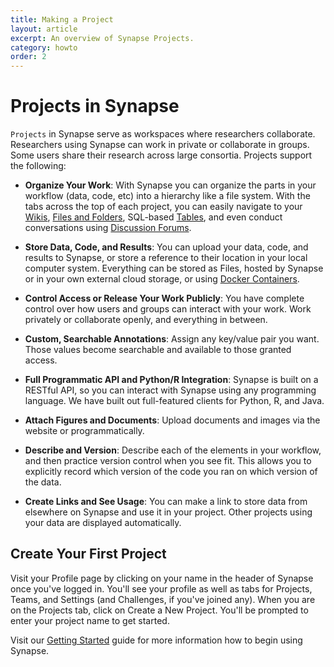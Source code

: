 ```yaml
---
title: Making a Project
layout: article
excerpt: An overview of Synapse Projects.
category: howto
order: 2
---
```



# Projects in Synapse 

`Projects` in Synapse serve as workspaces where researchers collaborate. Researchers using Synapse can work in private or collaborate in groups. Some users share their research across large consortia. Projects support the following:

* **Organize Your Work**: With Synapse you can organize the parts in your workflow (data, code, etc) into a hierarchy like a file system. With the tabs across the top of each project, you can easily navigate to your [Wikis](http://docs.synapse.org/articles/wikis.html), [Files and Folders](http://docs.synapse.org/articles/files_and_versioning.html), SQL-based [Tables](http://docs.synapse.org/articles/tables.html), and even conduct conversations using [Discussion Forums](http://docs.synapse.org/articles/discussion.html). 

* **Store Data, Code, and Results**: You can upload your data, code, and results to Synapse, or store a reference to their location in your local computer system. Everything can be stored as Files, hosted by Synapse or in your own external cloud storage, or using [Docker Containers](http://docs.synapse.org/articles/docker.html). 

* **Control Access or Release Your Work Publicly**: You have complete control over how users and groups can interact with your work. Work privately or collaborate openly, and everything in between.

* **Custom, Searchable Annotations**: Assign any key/value pair you want. Those values become searchable and available to those granted access.

* **Full Programmatic API and Python/R Integration**: Synapse is built on a RESTful API, so you can interact with Synapse using any programming language. We have built out full-featured clients for Python, R, and Java. 

* **Attach Figures and Documents**: Upload documents and images via the website or programmatically.

* **Describe and Version**: Describe each of the elements in your workflow, and then practice version control when you see fit. This allows you to explicitly record which version of the code you ran on which version of the data.

* **Create Links and See Usage**: You can make a link to store data from elsewhere on Synapse
and use it in your project. Other projects using your data are displayed automatically.

## Create Your First Project

Visit your Profile page by clicking on your name in the header of Synapse once you've logged in. You'll see your profile as well as tabs for Projects, Teams, and Settings (and Challenges, if you've joined any). When you are on the Projects tab, click on Create a New Project. You'll be prompted to enter your project name to get started. 

Visit our [Getting Started](/articles/getting_started.html) guide for more information how to begin using Synapse. 
